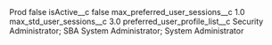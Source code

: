 <?xml version="1.0" encoding="UTF-8"?>
<CustomMetadata xmlns="http://soap.sforce.com/2006/04/metadata" xmlns:xsi="http://www.w3.org/2001/XMLSchema-instance" xmlns:xsd="http://www.w3.org/2001/XMLSchema">
    <label>Prod</label>
    <protected>false</protected>
    <values>
        <field>isActive__c</field>
        <value xsi:type="xsd:boolean">false</value>
    </values>
    <values>
        <field>max_preferred_user_sessions__c</field>
        <value xsi:type="xsd:double">1.0</value>
    </values>
    <values>
        <field>max_std_user_sessions__c</field>
        <value xsi:type="xsd:double">3.0</value>
    </values>
    <values>
        <field>preferred_user_profile_list__c</field>
        <value xsi:type="xsd:string">Security Administrator; SBA System Administrator; System Administrator</value>
    </values>
</CustomMetadata>

